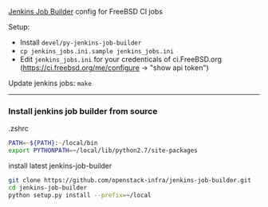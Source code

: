 [Jenkins Job Builder](http://docs.openstack.org/infra/jenkins-job-builder/) config for FreeBSD CI jobs

Setup:
- Install `devel/py-jenkins-job-builder`
- `cp jenkins_jobs.ini.sample jenkins_jobs.ini`
- Edit `jenkins_jobs.ini` for your credenticals of ci.FreeBSD.org
  (https://ci.freebsd.org/me/configure -> "show api token")

Update jenkins jobs:
`make`

---

### Install jenkins job builder from source ###

.zshrc
```zsh
PATH=~${PATH}:~/local/bin
export PYTHONPATH=~/local/lib/python2.7/site-packages
```

install latest jenkins-job-builder
```sh
git clone https://github.com/openstack-infra/jenkins-job-builder.git
cd jenkins-job-builder
python setup.py install --prefix=~/local
```
